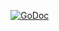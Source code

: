 [![GoDoc](https://godoc.org/go.sancus.dev/sancus?status.svg)](https://godoc.org/go.sancus.dev/sancus)
